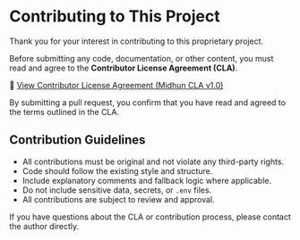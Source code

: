 # Contributing to This Project

Thank you for your interest in contributing to this proprietary project.

Before submitting any code, documentation, or other content, you must read and agree to the **Contributor License Agreement (CLA)**.

📄 [View Contributor License Agreement (Midhun CLA v1.0)](CONTRIBUTOR-LICENSE.txt)

By submitting a pull request, you confirm that you have read and agreed to the terms outlined in the CLA.

## Contribution Guidelines

- All contributions must be original and not violate any third-party rights.
- Code should follow the existing style and structure.
- Include explanatory comments and fallback logic where applicable.
- Do not include sensitive data, secrets, or `.env` files.
- All contributions are subject to review and approval.

If you have questions about the CLA or contribution process, please contact the author directly.